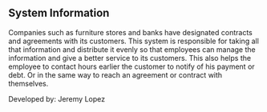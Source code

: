 <h2><strong>System Information</strong></h2>

Companies such as furniture stores and banks have designated contracts and agreements with its 
customers. This system is responsible for taking all that information and distribute it evenly 
so that employees can manage the information and give a better service to its customers. 
This also helps the employee to contact hours earlier the customer to notify of his payment or debt. 
Or in the same way to reach an agreement or contract with themselves.

Developed by: Jeremy Lopez


